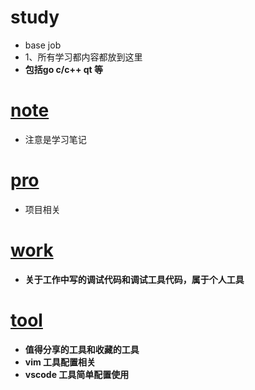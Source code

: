 # study
- base job
- 1、所有学习都内容都放到这里
- **包括go c/c++ qt 等** 
# [note](./note)
- 注意是学习笔记
# [pro](./pro)
- 项目相关
# [work](./work) 
- **关于工作中写的调试代码和调试工具代码，属于个人工具**
# [tool](./tool)
- **值得分享的工具和收藏的工具** 
- **vim 工具配置相关**
- **vscode 工具简单配置使用**




